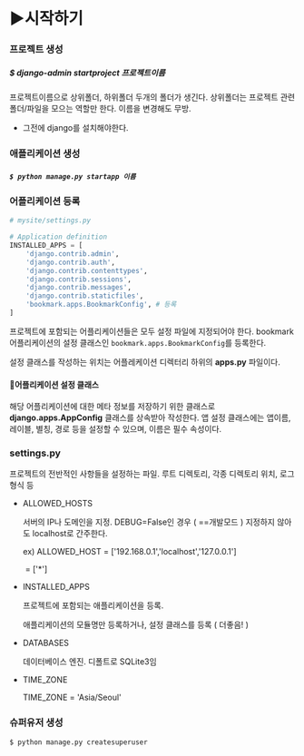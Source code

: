 # :arrow_forward:시작하기

### 프로젝트 생성

##### $ django-admin startproject 프로젝트이름

프로젝트이름으로 상위폴더, 하위폴더 두개의 폴더가 생긴다. 상위폴더는 프로젝트 관련 폴더/파일을 모으는 역할만 한다. 이름을 변경해도 무방.

* 그전에 django를 설치해야한다.



### 애플리케이션 생성

##### `$ python manage.py startapp 이름 `

### 어플리케이션 등록

```python
# mysite/settings.py

# Application definition
INSTALLED_APPS = [ 
    'django.contrib.admin',
    'django.contrib.auth',
    'django.contrib.contenttypes',
    'django.contrib.sessions',
    'django.contrib.messages',
    'django.contrib.staticfiles',
    'bookmark.apps.BookmarkConfig', # 등록
]
```

프로젝트에 포함되는 어플리케이션들은 모두 설정 파일에 지정되어야 한다. bookmark 어플리케이션의 설정 클래스인 `bookmark.apps.BookmarkConfig`를 등록한다.

설정 클래스를 작성하는 위치는 어플레케이션 디렉터리 하위의 **apps.py** 파일이다.

#### :pushpin:어플리케이션 설정 클래스

해당 어플리케이션에 대한 메타 정보를 저장하기 위한 클래스로 **django.apps.AppConfig** 클래스를 상속받아 작성한다. 앱 설정 클래스에는 앱이름, 레이블, 별칭, 경로 등을 설정할 수 있으며, 이름은 필수 속성이다.

### settings.py

프로젝트의 전반적인 사항들을 설정하는 파일. 루트 디렉토리, 각종 디렉토리 위치, 로그 형식 등

- ALLOWED_HOSTS

  서버의 IP나 도메인을 지정. DEBUG=False인 경우 ( ==개발모드 ) 지정하지 않아도 localhost로 간주한다.

  ex) ALLOWED_HOST = ['192.168.0.1','localhost','127.0.0.1']

  ​					= ['*']

- INSTALLED_APPS

  프로젝트에 포함되는 애플리케이션을 등록.

  애플리케이션의 모듈명만 등록하거나, 설정 클래스를 등록 ( 더좋음! )

- DATABASES

  데이터베이스 엔진. 디폴트로 SQLite3임

- TIME_ZONE

  TIME_ZONE = 'Asia/Seoul'

### 슈퍼유저 생성

`$ python manage.py createsuperuser`

